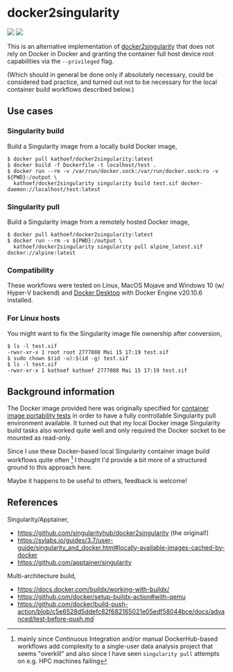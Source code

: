 # docker2singularity

[![](https://github.com/kathoef/docker2singularity/actions/workflows/test-dockerhub-image.yml/badge.svg?branch=main)](https://github.com/kathoef/docker2singularity/blob/main/.github/workflows/test-dockerhub-image.yml)
[![](https://shields.io/docker/image-size/kathoef/docker2singularity/latest)](https://hub.docker.com/r/kathoef/docker2singularity)

This is an alternative implementation of [docker2singularity](https://github.com/singularityhub/docker2singularity) that does not rely on Docker in Docker and granting the container full host device root capabilities via the `--privileged` flag.

(Which should in general be done only if absolutely necessary, could be considered bad practice, and turned out not to be necessary for the local container build workflows described below.)

## Use cases

### Singularity build

Build a Singularity image from a locally build Docker image,

```
$ docker pull kathoef/docker2singularity:latest
$ docker build -f Dockerfile -t localhost/test .
$ docker run --rm -v /var/run/docker.sock:/var/run/docker.sock:ro -v ${PWD}:/output \
  kathoef/docker2singularity singularity build test.sif docker-daemon://localhost/test:latest
```

### Singularity pull

Build a Singularity image from a remotely hosted Docker image,

```
$ docker pull kathoef/docker2singularity:latest
$ docker run --rm -v ${PWD}:/output \
  kathoef/docker2singularity singularity pull alpine_latest.sif docker://alpine:latest
```

### Compatibility

These workflows were tested on Linux, MacOS Mojave and Windows 10 (w/ Hyper-V backend) and [Docker Desktop](https://www.docker.com/products/docker-desktop) with Docker Engine v20.10.6 installed.

### For Linux hosts

You might want to fix the Singularity image file ownership after conversion,

```
$ ls -l test.sif
-rwxr-xr-x 1 root root 2777088 Mai 15 17:19 test.sif
$ sudo chown $(id -u):$(id -g) test.sif
$ ls -l test.sif
-rwxr-xr-x 1 kathoef kathoef 2777088 Mai 15 17:19 test.sif
```

## Background information

The Docker image provided here was originally specified for [container image portability tests](https://github.com/ExaESM-WP4/Batch-scheduler-Singularity-bindings/blob/e4be0220f8938b9cc3275267bc44be44e925b3ea/test_image_compatibility/) in order to have a fully controllable Singularity pull environment available.
It turned out that my local Docker image Singularity build tasks also worked quite well and only required the Docker socket to be mounted as read-only.

Since I use these Docker-based local Singularity container image build workflows quite often [^1] I thought I'd provide a bit more of a structured ground to this approach here.

Maybe it happens to be useful to others, feedback is welcome!

[^1]: mainly since Continuous Integration and/or manual DockerHub-based workflows add complexity to a single-user data analysis project that seems "overkill" and also since I have seen `singularity pull` attempts on e.g. HPC machines failing

## References

Singularity/Apptainer,
* https://github.com/singularityhub/docker2singularity (the original!)
* https://sylabs.io/guides/3.7/user-guide/singularity_and_docker.html#locally-available-images-cached-by-docker
* https://github.com/apptainer/singularity

Multi-architecture build,
* https://docs.docker.com/buildx/working-with-buildx/
* https://github.com/docker/setup-buildx-action#with-qemu
* https://github.com/docker/build-push-action/blob/c5e6528d5ddefc82f682165021e05edf58044bce/docs/advanced/test-before-push.md
